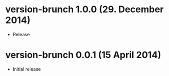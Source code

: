 # version-brunch 1.0.0 (29. December 2014)
* Release

# version-brunch 0.0.1 (15 April 2014)
* Initial release


